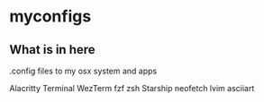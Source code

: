 # myconfigs

## What is in here

.config files to my osx system and apps

Alacritty Terminal
WezTerm
fzf
zsh
Starship
neofetch
lvim
asciiart
